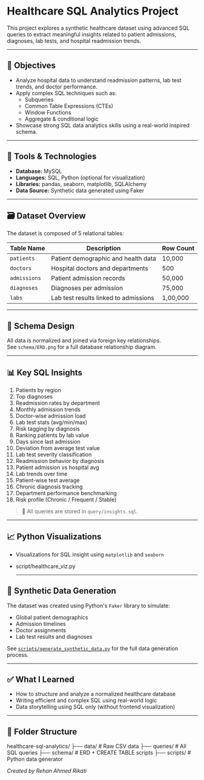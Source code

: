 # Healthcare SQL Analytics Project

This project explores a synthetic healthcare dataset using advanced SQL queries to extract meaningful insights related to patient admissions, diagnoses, lab tests, and hospital readmission trends.

---

## 📌 Objectives

- Analyze hospital data to understand readmission patterns, lab test trends, and doctor performance.
- Apply complex SQL techniques such as:
  - Subqueries
  - Common Table Expressions (CTEs)
  - Window Functions
  - Aggregate & conditional logic
- Showcase strong SQL data analytics skills using a real-world inspired schema.

---

## 🧰 Tools & Technologies

- **Database:** MySQL
- **Languages:** SQL, Python (optional for visualization)
- **Libraries:** pandas, seaborn, matplotlib, SQLAlchemy
- **Data Source:** Synthetic data generated using Faker

---

## 🗃️ Dataset Overview

The dataset is composed of 5 relational tables:

| Table Name   | Description                          | Row Count |
|--------------|--------------------------------------|-----------|
| `patients`   | Patient demographic and health data  | 10,000    |
| `doctors`    | Hospital doctors and departments     | 500       |
| `admissions` | Patient admission records            | 50,000    |
| `diagnoses`  | Diagnoses per admission              | 75,000    |
| `labs`       | Lab test results linked to admissions| 1,00,000  |

---

## 🧠 Schema Design

All data is normalized and joined via foreign key relationships.  
See `schema/ERD.png` for a full database relationship diagram.

---

## 📊 Key SQL Insights

1. Patients by region
2. Top diagnoses
3. Readmission rates by department
4. Monthly admission trends
5. Doctor-wise admission load
6. Lab test stats (avg/min/max)
7. Risk tagging by diagnosis
8. Ranking patients by lab value
9. Days since last admission
10. Deviation from average test value
11. Lab test severity classification
12. Readmission behavior by diagnosis
13. Patient admission vs hospital avg
14. Lab trends over time
15. Patient-wise test average
16. Chronic diagnosis tracking
17. Department performance benchmarking
18. Risk profile (Chronic / Frequent / Stable)

> 📌 All queries are stored in `query/insights.sql`.

---

## 📈 Python Visualizations 

- Visualizations for SQL insight using `matplotlib` and `seaborn`
- script/healthcare_viz.py

  ---

## 🐍 Synthetic Data Generation

The dataset was created using Python's `Faker` library to simulate:
- Global patient demographics
- Admission timelines
- Doctor assignments
- Lab test results and diagnoses

See [`scripts/generate_synthetic_data.py`](./scripts/generate_synthetic_data.py) for the full data generation process.

---

## ✅ What I Learned

- How to structure and analyze a normalized healthcare database
- Writing efficient and complex SQL using real-world logic
- Data storytelling using SQL only (without frontend visualization)

---

## 🧾 Folder Structure

healthcare-sql-analytics/
├── data/ # Raw CSV data
├── queries/ # All SQL queries
├── schema/ # ERD + CREATE TABLE scripts
├── scripts/ # Python data generator

*Created by Rehan Ahmed Rikati*
